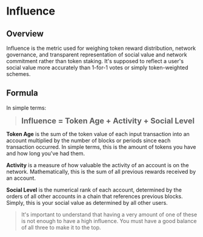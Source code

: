 # Influence

## Overview

Influence is the metric used for weighing token reward distribution, network governance, and transparent representation of social value and network commitment rather than token staking. It's supposed to reflect a user's social value more accurately than 1-for-1 votes or simply token-weighted schemes.

## Formula

In simple terms:
><l style="font-size:20px;">**Influence = Token Age + Activity + Social Level**</l>

**Token Age** is the sum of the token value of each input transaction into an account multiplied by the number of blocks or periods since each transaction occurred. In simple terms, this is the amount of tokens you have and how long you've had them.

**Activity** is a measure of how valuable the activity of an account is on the network. Mathematically, this is the sum of all previous rewards received by an account.

**Social Level** is the numerical rank of each account, determined by the orders of all other accounts in a chain that references previous blocks. Simply, this is your social value as determined by all other users.

> It's important to understand that having a very amount of one of these is not enough to have a high influence. You must have a good balance of all three to make it to the top.
